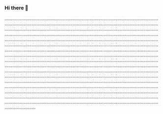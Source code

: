 ### Hi there 👋

.....................................................................................................................................................................................................................................................................................................................................................................................................................................................................................................................................................................................................................................................................................................................................................................................................................................................................................................................................................................................................................................................................................................................................................................................................................................................................................................................................................................................................................................................................................................................................................................................................................................................................................................................................................................................................................................................................................................................................................................................................................................................................................................................................................................................................................